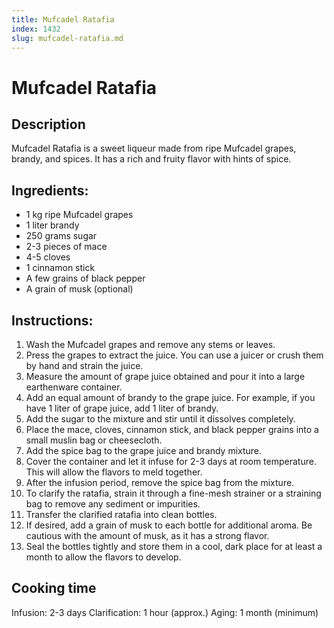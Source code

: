 ```yaml
---
title: Mufcadel Ratafia
index: 1432
slug: mufcadel-ratafia.md
---
```


# Mufcadel Ratafia

## Description
Mufcadel Ratafia is a sweet liqueur made from ripe Mufcadel grapes, brandy, and spices. It has a rich and fruity flavor with hints of spice.

## Ingredients:
- 1 kg ripe Mufcadel grapes
- 1 liter brandy
- 250 grams sugar
- 2-3 pieces of mace
- 4-5 cloves
- 1 cinnamon stick
- A few grains of black pepper
- A grain of musk (optional)

## Instructions:
1. Wash the Mufcadel grapes and remove any stems or leaves.
2. Press the grapes to extract the juice. You can use a juicer or crush them by hand and strain the juice.
3. Measure the amount of grape juice obtained and pour it into a large earthenware container.
4. Add an equal amount of brandy to the grape juice. For example, if you have 1 liter of grape juice, add 1 liter of brandy.
5. Add the sugar to the mixture and stir until it dissolves completely.
6. Place the mace, cloves, cinnamon stick, and black pepper grains into a small muslin bag or cheesecloth.
7. Add the spice bag to the grape juice and brandy mixture.
8. Cover the container and let it infuse for 2-3 days at room temperature. This will allow the flavors to meld together.
9. After the infusion period, remove the spice bag from the mixture.
10. To clarify the ratafia, strain it through a fine-mesh strainer or a straining bag to remove any sediment or impurities.
11. Transfer the clarified ratafia into clean bottles.
12. If desired, add a grain of musk to each bottle for additional aroma. Be cautious with the amount of musk, as it has a strong flavor.
13. Seal the bottles tightly and store them in a cool, dark place for at least a month to allow the flavors to develop.

## Cooking time
Infusion: 2-3 days
Clarification: 1 hour (approx.)
Aging: 1 month (minimum)